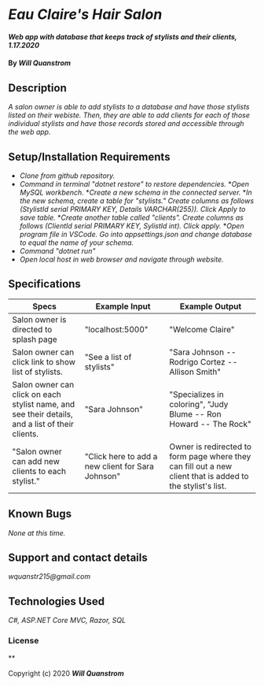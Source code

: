 # _Eau Claire's Hair Salon_

#### _Web app with database that keeps track of stylists and their clients, 1.17.2020_

#### By _**Will Quanstrom**_

## Description

_A salon owner is able to add stylists to a database and have those stylists listed on their webiste. Then, they are able to add clients for each of those individual stylists and have those records stored and accessible through the web app._

## Setup/Installation Requirements

* _Clone from github repository._
* _Command in terminal "dotnet restore" to restore dependencies._
*_Open MySQL workbench._
    *_Create a new schema in the connected server._
    *_In the new schema, create a table for "stylists." Create columns as follows (StylistId serial PRIMARY KEY, Details VARCHAR(255)). Click Apply to save table._
    *_Create another table called "clients". Create columns as follows (ClientId serial PRIMARY KEY, SylistId int). Click apply._
    *_Open program file in VSCode. Go into appsettings.json and change database to equal the name of your schema._
* _Command "dotnet run"_
* _Open local host in web browser and navigate through website._

## Specifications
| Specs  | Example Input  | Example Output  | 
|---|---|---|
| Salon owner is directed to splash page  | "localhost:5000"  | "Welcome Claire"  | 
| Salon owner can click link to show list of stylists.  | "See a list of stylists" | "Sara Johnson -- Rodrigo Cortez -- Allison Smith"  | 
| Salon owner can click on each stylist name, and see their details, and a list of their clients.  | "Sara Johnson"  | "Specializes in coloring", "Judy Blume -- Ron Howard -- The Rock"  | 
|"Salon owner can add new clients to each stylist."|"Click here to add a new client for Sara Johnson"|Owner is redirected to form page where they can fill out a new client that is added to the stylist's list.|

## Known Bugs

_None at this time._

## Support and contact details

_wquanstr215@gmail.com_

## Technologies Used

_C#, ASP.NET Core MVC, Razor, SQL_

### License

**

Copyright (c) 2020 **_Will Quanstrom_**
